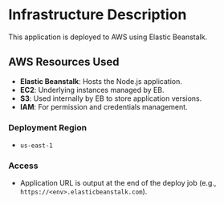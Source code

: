 # Infrastructure Description

This application is deployed to AWS using Elastic Beanstalk.

## AWS Resources Used

- **Elastic Beanstalk**: Hosts the Node.js application.
- **EC2**: Underlying instances managed by EB.
- **S3**: Used internally by EB to store application versions.
- **IAM**: For permission and credentials management.

### Deployment Region

- `us-east-1`

### Access

- Application URL is output at the end of the deploy job (e.g., `https://<env>.elasticbeanstalk.com`).
